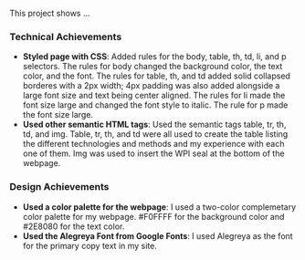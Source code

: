 
This project shows ...

### Technical Achievements
- **Styled page with CSS**: Added rules for the body, table, th, td, li, and p selectors. The rules for body changed the background color, the text color, and the font. The rules for table, th, and td added solid collapsed borderes with a 2px width; 4px padding was also added alongside a large font size and text being center aligned. The rules for li made the font size large and changed the font style to italic. The rule for p made the font size large.
- **Used other semantic HTML tags**: Used the semantic tags table, tr, th, td, and img. Table, tr, th, and td were all used to create the table listing the different technologies and methods and my experience with each one of them. Img was used to insert the WPI seal at the bottom of the webpage.

### Design Achievements
- **Used a color palette for the webpage**: I used a two-color complemetary color palette for my webpage. #F0FFFF for the background color and #2E8080 for the text color.
- **Used the Alegreya Font from Google Fonts**: I used Alegreya as the font for the primary copy text in my site.
